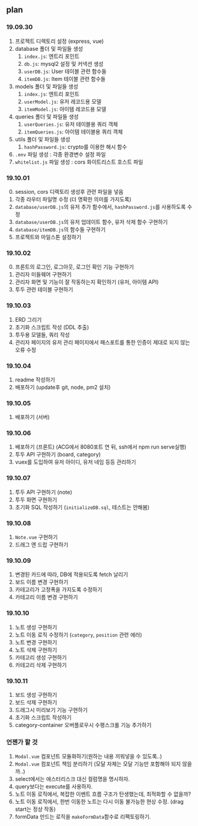 ## plan
### 19.09.30
1. 프로젝트 디렉토리 설정 (express, vue)
2. database 폴더 및 파일들 생성
    1. `index.js`: 엔트리 포인트
    2. `db.js`: mysql2 설정 및 커넥션 생성
    3. `userDB.js`: User 테이블 관련 함수들
    4. `itemDB.js`: Item 테이블 관련 함수들
3. models 폴더 및 파일들 생성
    1. `index.js`: 엔트리 포인트
    2. `userModel.js`: 유저 레코드용 모델
    3. `itemModel.js`: 아이템 레코드용 모델
4. queries 폴더 및 파일들 생성
    1. `userQueries.js`: 유저 테이블용 쿼리 객체
    2. `itemQueries.js`: 아이템 테이블용 쿼리 객체
5. utils 폴더 및 파일들 생성
    1. `hashPassword.js`: crypto를 이용한 해시 함수
6. `.env` 파일 생성 : 각종 환경변수 설정 파일
7. `whitelist.js` 파일 생성 : cors 화이트리스트 호스트 파일

### 19.10.01
0. session, cors 디렉토리 생성후 관련 파일을 넣음
1. 각종 라우터 파일명 수정 (더 명확한 의미를 가지도록)
1. `database/userDB.js`의 유저 추가 함수에서, `hashPassword.js`를 사용하도록 수정
2. `database/userDB.js`의 유저 업데이트 함수, 유저 삭제 함수 구현하기
3. `database/itemDB.js`의 함수들 구현하기
4. 프로젝트와 마일스톤 설정하기

### 19.10.02
0. 프론트의 로그인, 로그아웃, 로그인 확인 기능 구현하기
1. 관리자 미들웨어 구현하기
2. 관리자 화면 및 기능이 잘 작동하는지 확인하기 (유저, 아이템 API)
3. 투두 관련 테이블 구현하기

### 19.10.03
1. ERD 그리기
2. 초기화 스크립트 작성 (DDL 추출)
3. 투두용 모델들, 쿼리 작성
4. 관리자 페이지의 유저 관리 페이지에서 패스포트를 통한 인증이 제대로 되지 않는 오류 수정

### 19.10.04 
1. readme 작성하기
2. 배포하기 (update후 git, node, pm2 설치)

### 19.10.05
1. 배포하기 (서버)

### 19.10.06
1. 배포하기 (프론트) (ACG에서 8080포트 연 뒤, ssh에서 npm run serve실행) 
2. 투두 API 구현하기 (board, category)
3. vuex를 도입하여 유저 아이디, 유저 네임 등등 관리하기

### 19.10.07
1. 투두 API 구현하기 (note)
2. 투두 화면 구현하기
3. 초기화 SQL 작성하기 (`initializeDB.sql`, 테스트는 안해봄)

### 19.10.08
1. `Note.vue` 구현하기
2. 드래그 앤 드랍 구현하기

### 19.10.09
1. 변경된 카드에 따라, DB에 적용되도록 fetch 날리기
2. 보드 이름 변경 구현하기
3. 카테고리가 고정폭을 가지도록 수정하기
4. 카테고리 이름 변경 구현하기

### 19.10.10
1. 노트 생성 구현하기
2. 노트 이동 로직 수정하기 (`category`, `position` 관련 에러)
3. 노트 변경 구현하기
4. 노트 삭제 구현하기
5. 카테고리 생성 구현하기
6. 카테고리 삭제 구현하기

### 19.10.11
1. 보드 생성 구현하기
2. 보드 삭제 구현하기
2. 드래그시 미리보기 기능 구현하기
3. 초기화 스크립트 작성하기
5. category-container 오버플로우시 수평스크롤 기능 추가하기

### 언젠가 할 것
1. `Modal.vue` 컴포넌트 모듈화하기(원하는 내용 끼워넣을 수 있도록..)
2. `Modal.vue` 컴포넌트 책임 분리하기 (모달 자체는 모달 기능만 포함해야 되지 않을까..)
3. select에서는 애스터리스크 대신 컬럼명을 명시하자.
4. query보다는 execute를 사용하자.
5. 노트 이동 로직에서, 복잡한 이벤트 흐름 구조가 탄생했는데, 최적화할 수 없을까?
6. 노트 이동 로직에서, 한번 이동한 노트는 다시 이동 불가능한 현상 수정. (drag start는 정상 작동)
7. formData 만드는 로직을 `makeFormData`함수로 리팩토링하기. 